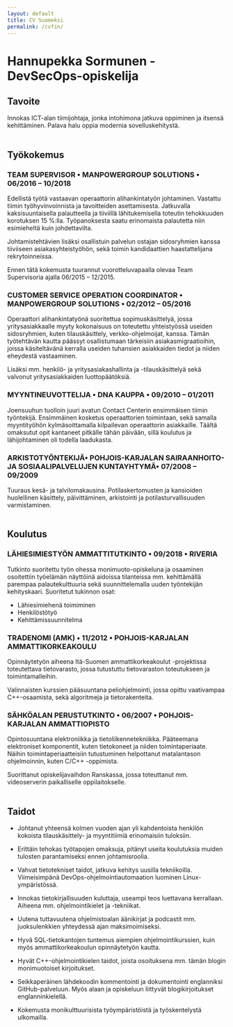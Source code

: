 ```yaml
---
layout: default
title: CV Suomeksi
permalink: /cvfin/
---
```


# Hannupekka Sormunen - DevSecOps-opiskelija

## Tavoite
Innokas ICT-alan tiimijohtaja, jonka intohimona jatkuva oppiminen ja itsensä kehittäminen. Palava halu oppia modernia sovelluskehitystä.
<br /><br />

## Työkokemus

### TEAM SUPERVISOR • MANPOWERGROUP SOLUTIONS • 06/2016 – 10/2018 
Edellistä työtä vastaavan operaattorin alihankintatyön johtaminen. Vastattu tiimin työhyvinvoinnista ja tavoitteiden asettamisesta. Jatkuvalla kaksisuuntaisella palautteella ja tiiviillä lähitukemisella toteutin tehokkuuden korotuksen 15 %:lla. Työpanoksesta saatu erinomaista palautetta niin esimieheltä kuin johdettavilta. 

Johtamistehtävien lisäksi osallistuin palvelun ostajan sidosryhmien kanssa tiiviiseen asiakasyhteistyöhön, sekä toimin kandidaattien haastattelijana rekrytoinneissa. 

Ennen tätä kokemusta tuurannut vuorotteluvapaalla olevaa Team Supervisoria ajalla 06/2015 – 12/2015. 

### CUSTOMER SERVICE OPERATION COORDINATOR • MANPOWERGROUP SOLUTIONS • 02/2012 – 05/2016 
Operaattori alihankintatyönä suoritettua sopimuskäsittelyä, jossa yritysasiakkaalle myyty kokonaisuus on toteutettu yhteistyössä useiden sidosryhmien, kuten tilauskäsittely, verkko-ohjelmoijat, kanssa. Tämän työtehtävän kautta päässyt osallistumaan tärkeisiin asiakasmigraatioihin, joissa käsiteltävänä kerralla useiden tuhansien asiakkaiden tiedot ja niiden eheydestä vastaaminen. 

Lisäksi mm. henkilö- ja yritysasiakashallinta ja -tilauskäsittelyä sekä valvonut yritysasiakkaiden luottopäätöksiä. 

### MYYNTINEUVOTTELIJA • DNA KAUPPA • 09/2010 – 01/2011 
Joensuuhun tuolloin juuri avatun Contact Centerin ensimmäisen tiimin työntekijä. Ensimmäinen kosketus operaattorien toimintaan, sekä samalla myyntityöhön kylmäsoittamalla kilpailevan operaattorin asiakkaille. Täältä omaksutut opit kantaneet pitkälle tähän päivään, sillä koulutus ja lähijohtaminen oli todella laadukasta. 

### ARKISTOTYÖNTEKIJÄ• POHJOIS-KARJALAN SAIRAANHOITO- JA SOSIAALIPALVELUJEN KUNTAYHTYMÄ• 07/2008 – 09/2009 
Tuuraus kesä- ja talvilomakausina. Potilaskertomusten ja kansioiden huolellinen käsittely, päivittäminen, arkistointi ja potilasturvallisuuden varmistaminen. 
<br /><br />

## Koulutus

### LÄHIESIMIESTYÖN AMMATTITUTKINTO • 09/2018 • RIVERIA
Tutkinto suoritettu työn ohessa monimuoto-opiskeluna ja osaaminen osoitettiin työelämän näyttöinä aidoissa tilanteissa mm. kehittämällä parempaa palautekulttuuria sekä suunnittelemalla uuden työntekijän kehityskaari. Suoritetut tukinnon osat: 
- Lähiesimiehenä toimiminen 
- Henkilöstötyö
- Kehittämissuunnitelma

### TRADENOMI (AMK) • 11/2012 • POHJOIS-KARJALAN AMMATTIKORKEAKOULU 
Opinnäytetyön aiheena Itä-Suomen ammattikorkeakoulut -projektissa toteutettava tietovarasto, jossa tutustuttu tietovaraston toteutukseen ja toimintamalleihin. 

Valinnaisten kurssien pääsuuntana peliohjelmointi, jossa opittu vaativampaa C++-osaamista, sekä algoritmeja ja tietorakenteita. 

### SÄHKÖALAN PERUSTUTKINTO • 06/2007 • POHJOIS-KARJALAN AMMATTIOPISTO 
Opintosuuntana elektroniikka ja tietoliikennetekniikka. Pääteemana elektroniset komponentit, kuten tietokoneet ja niiden toimintaperiaate. Näihin toimintaperiaatteisiin tutustuminen helpottanut matalantason ohjelmoinnin, kuten C/C++ -oppimista. 

Suorittanut opiskelijavaihdon Ranskassa, jossa toteuttanut mm. videoserverin paikalliselle oppilaitokselle. 
<br /><br />

## Taidot
- Johtanut yhteensä kolmen vuoden ajan yli kahdentoista henkilön kokoista tilauskäsittely- ja myyntitiimiä erinomaisiin tuloksiin. 

- Erittäin tehokas työtapojen omaksuja, pitänyt useita koulutuksia muiden tulosten parantamiseksi ennen johtamisroolia. 

- Vahvat tietotekniset taidot, jatkuva kehitys uusilla tekniikoilla. Viimeisimpänä DevOps-ohjelmointiautomaation luominen Linux-ympäristössä. 

- Innokas tietokirjallisuuden kuluttaja, useampi teos luettavana kerrallaan. Aiheena mm. ohjelmointikielet ja -tekniikat. 

- Uutena tuttavuutena ohjelmistoalan äänikirjat ja podcastit mm. juoksulenkkien yhteydessä ajan maksimoimiseksi. 

- Hyvä SQL-tietokantojen tuntemus aiempien ohjelmointikurssien, kuin myös ammattikorkeakoulun opinnäytetyön kautta.

- Hyvät C++-ohjelmointikielen taidot, joista osoituksena mm. tämän blogin monimuotoiset kirjoitukset.

- Seikkaperäinen lähdekoodin kommentointi ja dokumentointi englanniksi GitHub-palveluun. Myös alaan ja opiskeluun liittyvät blogikirjoitukset englanninkielellä. 

- Kokemusta monikulttuurisista työympäristöistä ja työskentelystä ulkomailla. 